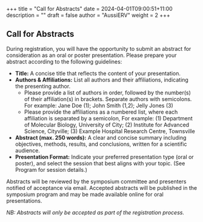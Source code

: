 +++
title = "Call for Abstracts"
date = 2024-04-01T09:00:51+11:00
description = ""
draft = false
author = "AussiERV"
weight = 2
+++

## Call for Abstracts

During registration, you will have the opportunity to submit an abstract for consideration as an oral or poster presentation. Please prepare your abstract according to the following guidelines:

- **Title:** A concise title that reflects the content of your presentation.
- **Authors & Affiliations:** List all authors and their affiliations, indicating the presenting author. 
  - Please provide a list of authors in order, followed by the number(s) of their affiliation(s) in brackets. Separate authors with semicolons. For example: Jane Doe (1); John Smith (1,2); Jelly Jones (3)
  - Please provide the affiliations as a numbered list, where each affiliation is separated by a semicolon, For example: (1) Department of Molecular Biology, University of City; (2) Institute for Advanced Science, Cityville; (3) Example Hospital Research Centre, Townsville
- **Abstract (max. 250 words):** A clear and concise summary including objectives, methods, results, and conclusions, written for a scientific audience.
- **Presentation Format:** Indicate your preferred presentation type (oral or poster), and select the session that best aligns with your topic. (See Program for session details.)

Abstracts will be reviewed by the symposium committee and presenters notified of acceptance via email. Accepted abstracts will be published in the symposium program and may be made available online for oral presentations.

*NB: Abstracts will only be accepted as part of the registration process.*